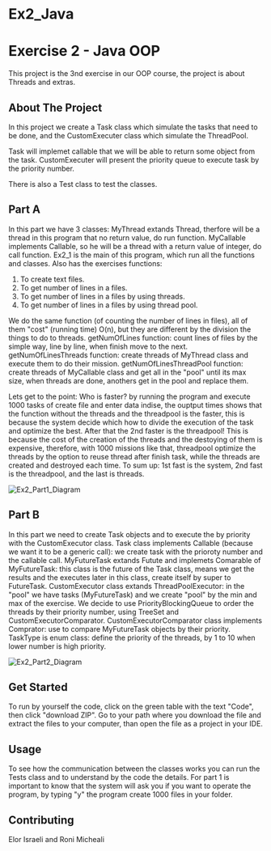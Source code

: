 # Ex2_Java

# Exercise 2 - Java OOP

This project is the 3nd exercise in our OOP course, the project is about Threads and extras.
## About The Project

In this project we create a Task class which simulate the tasks that need to be done, and the CustomExecuter class which simulate the ThreadPool.

Task will implemet callable that we will be able to return some object from the task.
CustomExecuter will present the priority queue to execute task by the priority number. 

There is also a Test class to test the classes.

## Part A  
In this part we have 3 classes:
MyThread extands Thread, therfore will be a thread in this program that no return value, do run function.
MyCallable implements Callable<Integer>, so he will be a thread with a return value of integer, do call function.
Ex2_1 is the main of this program, which run all the functions and classes. Also has the exercises functions:
1. To create text files.
2. To get number of lines in a files.
3. To get number of lines in a files by using threads.
4. To get number of lines in a files by using thread pool.

We do the same function (of counting the number of lines in files), all of them "cost" (running time) O(n),
but they are different by the division the things to do to threads.
getNumOfLines function: count lines of files by the simple way, line by line, when finish move to the next.
getNumOfLinesThreads function: create threads of MyThread class and execute them to do their mission.
getNumOfLinesThreadPool function: create threads of MyCallable class and get all in the "pool" until its max size, 
when threads are done, anothers get in the pool and replace them.

Lets get to the point: Who is faster? by running the program and execute 1000 tasks of create file and enter data indise,
the ouptput times shows that the function without the threads and the threadpool is the faster,
this is because the system decide which how to divide the execution of the task and optimize the best.
After that the 2nd faster is the threadpool! This is because the cost of the creation of the threads and the destoying of them is expensive,
therefore, with 1000 missions like that, threadpool optimize the threads by the option to reuse thread after finish task, while the threads
are created and destroyed each time.
To sum up: 1st fast is the system, 2nd fast is the threadpool, and the last is threads. 

![Ex2_Part1_Diagram](https://user-images.githubusercontent.com/53333654/212181648-cf4f88fa-87bd-43fa-b116-0368f41ccbd7.png)


## Part B
In this part we need to create Task objects and to execute the by priority with the CustomExecutor class.
Task class implements Callable<T> (because we want it to be a generic call): we create task with the prioroty number and the callable call.
MyFutureTask<T> extands Futute<T> and implemets Comarable of MyFutureTask: this class is the future of the Task class, means we get the results and the executes later in this class, create itself by super to FutureTask.
CustomExecutor class extands ThreadPoolExecutor: in the "pool" we have tasks (MyFutureTask) and we create "pool" by the min and max of the exercise.
We decide to use PriorityBlockingQueue to order the threads by their priority number, using TreeSet and CustomExecutorComparator.
CustomExecutorComparator class implements Comprator: use to compare MyFutureTask objects by their priority.
TaskType is enum class: define the priority of the threads, by 1 to 10 when lower number is high priority.

![Ex2_Part2_Diagram](https://user-images.githubusercontent.com/53333654/212181678-99982651-08db-4277-8b43-3d572ed7a4f7.png)



## Get Started
To run by yourself the code, click on the green table with the text "Code", then click "download ZIP".
Go to your path where you download the file and extract the files to your computer, than open the file as a project in your IDE.

## Usage
To see how the communication between the classes works you can run the Tests class and to understand by the code the details.
For part 1 is important to know that the system will ask you if you want to operate the program, by typing "y" the program create 1000 files in your folder.
## Contributing
Elor Israeli and Roni Micheali
